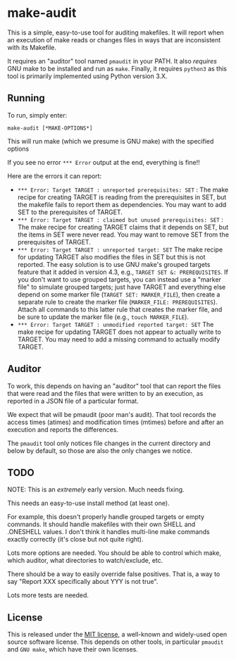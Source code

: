 # make-audit

This is a simple, easy-to-use tool for auditing makefiles.
It will report when an execution of make reads or changes
files in ways that are inconsistent with its Makefile.

It requires an "auditor" tool named `pmaudit` in your PATH.
It also *requires* GNU make to be installed and run as `make`.
Finally, it requires `python3` as this tool is primarily implemented
using Python version 3.X.

## Running

To run, simply enter:

~~~~
make-audit [*MAKE-OPTIONS*]
~~~~

This will run make (which we presume is GNU make)
with the specified options

If you see no error `*** Error` output at the end,
everything is fine!!

Here are the errors it can report:

* `*** Error: Target TARGET : unreported prerequisites: SET` :
  The make recipe for creating TARGET is reading from the
  prerequisites in SET, but the makefile fails to report them as dependencies.
  You may want to add SET to the prerequisites of TARGET.
* `*** Error: Target TARGET : claimed but unused prerequisites: SET` :
  The make recipe for creating TARGET claims that it depends on SET,
  but the items in SET were never read.
  You may want to remove SET from the prerequisites of TARGET.
* `*** Error: Target TARGET : unreported target: SET`
  The make recipe for updating TARGET also modifies the files in SET
  but this is not reported. The easy solution is to use GNU make's
  grouped targets feature that it added in version 4.3,
  e.g., `TARGET SET &: PREREQUISITES`.
  If you don't want to use grouped targets, you can instead use a "marker
  file" to simulate grouped targets; just have TARGET and everything else
  depend on some marker file (`TARGET SET: MARKER_FILE`), then create
  a separate rule to create the marker file
  (`MARKER_FILE: PREREQUISITES`).
  Attach all commands to this latter rule that creates the marker file,
  and be sure to update the marker file (e.g., `touch MARKER_FILE`).
* `*** Error: Target TARGET : unmodified reported target: SET`
  The make recipe for updating TARGET does not appear to actually
  write to TARGET.
  You may need to add a missing command to actually modify TARGET.

## Auditor

To work, this depends on having an "auditor" tool that can
report the files that were read and the files that were written to
by an execution, as reported in a JSON file of a particular format.

We expect that will be pmaudit (poor man's audit).
That tool records the access times (atimes) and modification times (mtimes)
before and after an execution and reports the differences.

The `pmaudit` tool only notices file changes in the current directory
and below by default, so those are also the only changes we notice.

## TODO

NOTE: This is an *extremely* early version.
Much needs fixing.

This needs an easy-to-use install method (at least one).

For example, this doesn't properly handle grouped targets or
empty commands.  It should handle makefiles with their own SHELL and
.ONESHELL values.
I don't think it handles multi-line make commands exactly correctly
(it's close but not quite right).

Lots more options are needed.
You should be able to control which make, which auditor,
what directories to watch/exclude, etc.

There should be a way to easily override false positives.
That is, a way to say "Report XXX specifically about YYY is not true".

Lots more tests are needed.

## License

This is released under the [MIT license](./LICENSE.md), a
well-known and widely-used open source software license.
This depends on other tools, in particular `pmaudit` and `GNU make`,
which have their own licenses.

